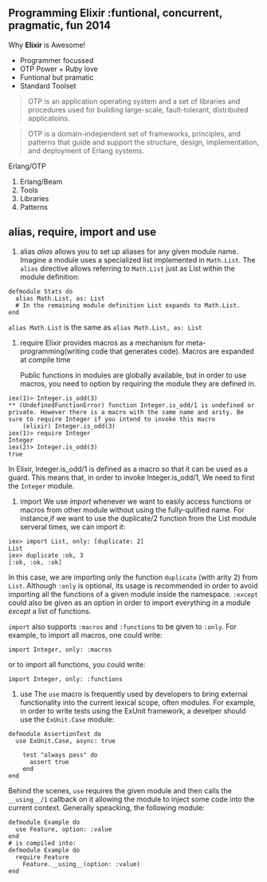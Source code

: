 Programming Elixir :funtional, concurrent, pragmatic, fun 2014
-----

Why **Elixir** is Awesome!
* Programmer focussed
* OTP Power + Ruby love
* Funtional but pramatic
* Standard Toolset

> OTP is an application operating system and a set of libraries and procedures used for building large-scale, fault-tolerant, distributed applicatoins.

> OTP is a domain-independent set of frameworks, principles, and patterns that guide and support the structure, design, implementation, and deployment of Erlang systems.

Erlang/OTP
1. Erlang/Beam
1. Tools
1. Libraries
1. Patterns

alias, require, import and use
----
1. alias
  *alias* allows you to set up aliases for any given module name.
	Imagine a module uses a specialized list implemented in `Math.List`.
	The `alias` directive allows referring to `Math.List` just as List within the module definition:
```
defmodule Stats do 
  alias Math.List, as: List
  # In the remaining module definition List expands to Math.List.
end
```	 
`alias Math.List` is the same as `alias Math.List, as: List`


1. require
   Elixir provides macros as a mechanism for meta-programming(writing code that generates code).
		Macros are expanded at compile time

   Public functions in modules are globally available, but in order to use macros, you need to option by requiring the module they are defined in.
```
iex(1)> Integer.is_odd(3)
** (UndefinedFunctionError) function Integer.is_odd/1 is undefined or private. However there is a macro with the same name and arity. Be sure to require Integer if you intend to invoke this macro
    (elixir) Integer.is_odd(3)
iex(1)> require Integer
Integer
iex(2)> Integer.is_odd(3)
true
```
In Elixir, Integer.is_odd/1 is defined as a macro so that it can be used as a guard. This means that, in order to invoke Integer.is_odd/1, We need to first the `Integer` module.


1. import
    We use *import* whenever we want to easily access functions or macros from other module without using the fully-qulified name. 
		For instance,if we want to use the duplicate/2 function from the List module serveral times, we can import it:
```
iex> import List, only: [duplicate: 2]
List
iex> duplicate :ok, 3
[:ok, :ok, :ok]
```
In this case, we are importing only the function `duplicate` (with arity 2) from `List`.
Although `:only` is optional, its usage is recommended in order to avoid importing all the functions of a given module inside the namespace. `:except` could also be given as an option in order to import everything in a module *except* a list of functions.

`import` also supports `:macros` and `:functions` to be given to `:only`. For example, to import all macros, one could write:

`import Integer, only: :macros`

or to import all functions, you could write:

`import Integer, only: :functions`

1. use
   The `use` macro is frequently used by developers to bring external functionality into the current lexical scope, often modules.
   For example, in order to write tests using the ExUnit framework, a develper should use the `ExUnit.Case` module:
```
defmodule AssertionTest do 
  use ExUnit.Case, async: true

	test "always pass" do 
	  assert true
	end
end
```
Behind the scenes, `use` requires the given module and then calls the `__using__/1` callback on it allowing the module to inject some code into the current context.
Generally speacking, the following module:
```
defmodule Example do 
  use Feature, option: :value
end
# is compiled into:
defmodule Example do 
  require Feature
	Feature.__using__(option: :value)
end
```


